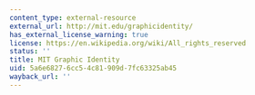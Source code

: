 ```yaml
---
content_type: external-resource
external_url: http://mit.edu/graphicidentity/
has_external_license_warning: true
license: https://en.wikipedia.org/wiki/All_rights_reserved
status: ''
title: MIT Graphic Identity
uid: 5a6e6827-6cc5-4c81-909d-7fc63325ab45
wayback_url: ''
---
```

